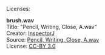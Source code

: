 Licenses:

**brush.wav**  
Title: "Pencil, Writing, Close, A.wav"  
Creator: [InspectorJ](https://freesound.org/people/InspectorJ/)  
Source: [Pencil, Writing, Close, A.wav](https://freesound.org/people/InspectorJ/sounds/398271/)  
License: [CC-BY 3.0](https://creativecommons.org/licenses/by/3.0/legalcode)  
